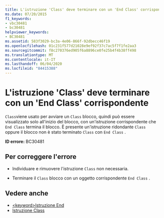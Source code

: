 ```yaml
---
title: L'istruzione 'Class' deve terminare con un 'End Class' corrispondente
ms.date: 07/20/2015
f1_keywords:
- vbc30481
- bc30481
helpviewer_keywords:
- BC30481
ms.assetid: 583f3029-bc3a-4e06-866f-92dbecc46f19
ms.openlocfilehash: 01c231f577d21028e9ef92f37c7ac5f7f1fe2aa3
ms.sourcegitcommit: f8c270376ed905f6a8896ce0fe25b4f4b38ff498
ms.translationtype: MT
ms.contentlocale: it-IT
ms.lasthandoff: 06/04/2020
ms.locfileid: "84415388"
---
```

# <a name="class-statement-must-end-with-a-matching-end-class"></a>L'istruzione 'Class' deve terminare con un 'End Class' corrispondente
`Class`viene usato per avviare un `Class` blocco, quindi può essere visualizzato solo all'inizio del blocco, con un'istruzione corrispondente che `End Class` termina il blocco. È presente un'istruzione ridondante `Class` oppure il blocco non è stato terminato `Class` con `End Class` .  
  
 **ID errore:** BC30481  
  
## <a name="to-correct-this-error"></a>Per correggere l'errore  
  
- Individuare e rimuovere l'istruzione `Class` non necessaria.  
  
- Terminare il `Class` blocco con un oggetto corrispondente `End Class` .  
  
## <a name="see-also"></a>Vedere anche

- [\<keyword>Istruzione End](../statements/end-keyword-statement.md)
- [Istruzione Class](../statements/class-statement.md)
